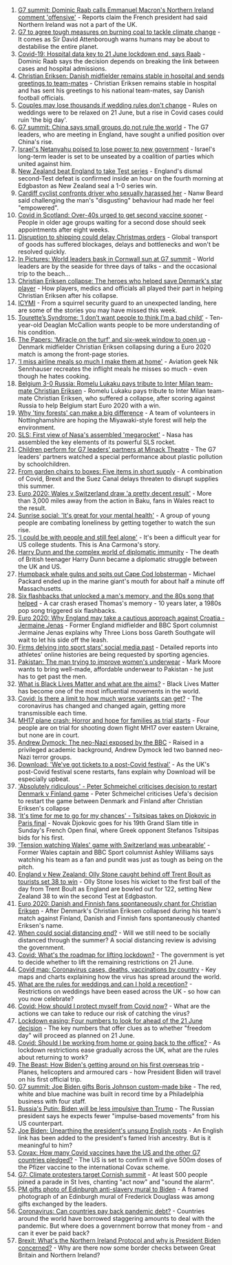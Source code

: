 1. [G7 summit: Dominic Raab calls Emmanuel Macron's Northern Ireland comment 'offensive'](https://www.bbc.co.uk/news/uk-politics-57460077) - Reports claim the French president had said Northern Ireland was not a part of the UK.
2. [G7 to agree tough measures on burning coal to tackle climate change](https://www.bbc.co.uk/news/uk-politics-57456641) - It comes as Sir David Attenborough warns humans may be about to destabilise the entire planet.
3. [Covid-19: Hospital data key to 21 June lockdown end, says Raab](https://www.bbc.co.uk/news/uk-57459373) - Dominic Raab says the decision depends on breaking the link between cases and hospital admissions.
4. [Christian Eriksen: Danish midfielder remains stable in hospital and sends greetings to team-mates](https://www.bbc.co.uk/sport/football/57458630) - Christian Eriksen remains stable in hospital and has sent his greetings to his national team-mates, say Danish football officials.
5. [Couples may lose thousands if wedding rules don't change](https://www.bbc.co.uk/news/business-57443284) - Rules on weddings were to be relaxed on 21 June, but a rise in Covid cases could ruin 'the big day'.
6. [G7 summit: China says small groups do not rule the world](https://www.bbc.co.uk/news/world-asia-china-57458822) - The G7 leaders, who are meeting in England, have sought a unified position over China's rise.
7. [Israel's Netanyahu poised to lose power to new government](https://www.bbc.co.uk/news/world-middle-east-57396990) - Israel's long-term leader is set to be unseated by a coalition of parties which united against him.
8. [New Zealand beat England to take Test series](https://www.bbc.co.uk/sport/cricket/57460194) - England's dismal second-Test defeat is confirmed inside an hour on the fourth morning at Edgbaston as New Zealand seal a 1-0 series win.
9. [Cardiff cyclist confronts driver who sexually harassed her](https://www.bbc.co.uk/news/uk-wales-57427696) - Nanw Beard said challenging the man's "disgusting" behaviour had made her feel "empowered".
10. [Covid in Scotland: Over-40s urged to get second vaccine sooner](https://www.bbc.co.uk/news/uk-scotland-57452506) - People in older age groups waiting for a second dose should seek appointments after eight weeks.
11. [Disruption to shipping could delay Christmas orders](https://www.bbc.co.uk/news/business-57446437) - Global transport of goods has suffered blockages, delays and bottlenecks and won't be resolved quickly.
12. [In Pictures: World leaders bask in Cornwall sun at G7 summit](https://www.bbc.co.uk/news/uk-57438878) - World leaders are by the seaside for three days of talks - and the occasional trip to the beach...
13. [Christian Eriksen collapse: The heroes who helped save Denmark's star player](https://www.bbc.co.uk/sport/football/57457388) - How players, medics and officials all played their part in helping Christian Eriksen after his collapse.
14. [ICYMI](https://www.bbc.co.uk/news/world-57432086) - From a squirrel security guard to an unexpected landing, here are some of the stories you may have missed this week.
15. [Tourette’s Syndrome: ‘I don’t want people to think I’m a bad child’](https://www.bbc.co.uk/news/uk-northern-ireland-57435056) - Ten-year-old Deaglan McCallion wants people to be more understanding of his condition.
16. [The Papers: 'Miracle on the turf' and six-week window to open up](https://www.bbc.co.uk/news/blogs-the-papers-57457288) - Denmark midfielder Christian Eriksen collapsing during a Euro 2020 match is among the front-page stories.
17. ['I miss airline meals so much I make them at home'](https://www.bbc.co.uk/news/uk-scotland-glasgow-west-57411754) - Aviation geek Nik Sennhauser recreates the inflight meals he misses so much - even though he hates cooking.
18. [Belgium 3-0 Russia: Romelu Lukaku pays tribute to Inter Milan team-mate Christian Eriksen](https://www.bbc.co.uk/sport/football/51197540) - Romelu Lukaku pays tribute to Inter Milan team-mate Christian Eriksen, who suffered a collapse, after scoring against Russia to help Belgium start Euro 2020 with a win.
19. [Why 'tiny forests' can make a big difference](https://www.bbc.co.uk/news/uk-england-nottinghamshire-57414105) - A team of volunteers in Nottinghamshire are hoping the Miyawaki-style forest will help the environment.
20. [SLS: First view of Nasa's assembled 'megarocket'](https://www.bbc.co.uk/news/science-environment-57446686) - Nasa has assembled the key elements of its powerful SLS rocket.
21. [Children perform for G7 leaders' partners at Minack Theatre](https://www.bbc.co.uk/news/uk-england-cornwall-57454326) - The G7 leaders' partners watched a special performance about plastic pollution by schoolchildren.
22. [From garden chairs to boxes: Five items in short supply](https://www.bbc.co.uk/news/business-57433224) - A combination of Covid, Brexit and the Suez Canal delays threaten to disrupt supplies this summer.
23. [Euro 2020: Wales v Switzerland draw 'a pretty decent result'](https://www.bbc.co.uk/news/uk-wales-57453705) - More than 3,000 miles away from the action in Baku, fans in Wales react to the result.
24. [Sunrise social: 'It's great for your mental health'](https://www.bbc.co.uk/news/uk-northern-ireland-57435053) - A group of young people are combating loneliness by getting together to watch the sun rise.
25. ['I could be with people and still feel alone'](https://www.bbc.co.uk/news/world-us-canada-57434784) - It's been a difficult year for US college students. This is Ana Carmona's story.
26. [Harry Dunn and the complex world of diplomatic immunity](https://www.bbc.co.uk/news/uk-57436513) - The death of British teenager Harry Dunn became a diplomatic struggle between the UK and US.
27. [Humpback whale gulps and spits out Cape Cod lobsterman](https://www.bbc.co.uk/news/world-us-canada-57450685) - Michael Packard ended up in the marine giant's mouth for about half a minute off Massachusetts.
28. [Six flashbacks that unlocked a man's memory, and the 80s song that helped](https://www.bbc.co.uk/news/disability-50478524) - A car crash erased Thomas's memory - 10 years later, a 1980s pop song triggered six flashbacks.
29. [Euro 2020: Why England may take a cautious approach against Croatia - Jermaine Jenas](https://www.bbc.co.uk/sport/football/57436330) - Former England midfielder and BBC Sport columnist Jermaine Jenas explains why Three Lions boss Gareth Southgate will wait to let his side off the leash.
30. [Firms delving into sport stars' social media past](https://www.bbc.co.uk/news/uk-57405347) - Detailed reports into athletes' online histories are being requested by sporting agencies.
31. [Pakistan: The man trying to improve women's underwear](https://www.bbc.co.uk/news/world-asia-57268691) - Mark Moore wants to bring well-made, affordable underwear to Pakistan - he just has to get past the men.
32. [What is Black Lives Matter and what are the aims?](https://www.bbc.co.uk/news/explainers-53337780) - Black Lives Matter has become one of the most influential movements in the world.
33. [Covid: Is there a limit to how much worse variants can get?](https://www.bbc.co.uk/news/health-57431420) - The coronavirus has changed and changed again, getting more transmissible each time.
34. [MH17 plane crash: Horror and hope for families as trial starts](https://www.bbc.co.uk/news/world-europe-57443467) - Four people are on trial for shooting down flight MH17 over eastern Ukraine, but none are in court.
35. [Andrew Dymock: The neo-Nazi exposed by the BBC](https://www.bbc.co.uk/news/uk-57406673) - Raised in a privileged academic background, Andrew Dymock led two banned neo-Nazi terror groups.
36. [Download: 'We've got tickets to a post-Covid festival'](https://www.bbc.co.uk/news/uk-england-leicestershire-57387810) - As the UK's post-Covid festival scene restarts, fans explain why Download will be especially upbeat.
37. ['Absolutely ridiculous' - Peter Schmeichel criticises decision to restart Denmark v Finland game](https://www.bbc.co.uk/sport/football/57458978) - Peter Schmeichel criticises Uefa's decision to restart the game between Denmark and Finland after Christian Eriksen's collapse
38. ['It's time for me to go for my chances' - Tsitsipas takes on Djokovic in Paris final](https://www.bbc.co.uk/sport/tennis/57448994) - Novak Djokovic goes for his 19th Grand Slam title in Sunday's French Open final, where Greek opponent Stefanos Tsitsipas bids for his first.
39. ['Tension watching Wales' game with Switzerland was unbearable'](https://www.bbc.co.uk/sport/football/57435706) - Former Wales captain and BBC Sport columnist Ashley Williams says watching his team as a fan and pundit was just as tough as being on the pitch.
40. [England v New Zealand: Olly Stone caught behind off Trent Boult as tourists set 38 to win](https://www.bbc.co.uk/sport/av/cricket/57460326) - Olly Stone loses his wicket to the first ball of the day from Trent Boult as England are bowled out for 122, setting New Zealand 38 to win the second Test at Edgbaston.
41. [Euro 2020: Danish and Finnish fans spontaneously chant for Christian Eriksen](https://www.bbc.co.uk/sport/av/football/57456984) - After Denmark's Christian Eriksen collapsed during his team's match against Finland, Danish and Finnish fans spontaneously chanted Eriksen's name.
42. [When could social distancing end?](https://www.bbc.co.uk/news/uk-51506729) - Will we still need to be socially distanced through the summer? A social distancing review is advising the government.
43. [Covid: What's the roadmap for lifting lockdown?](https://www.bbc.co.uk/news/explainers-52530518) - The government is yet to decide whether to lift the remaining restrictions on 21 June.
44. [Covid map: Coronavirus cases, deaths, vaccinations by country](https://www.bbc.co.uk/news/world-51235105) - Key maps and charts explaining how the virus has spread around the world.
45. [What are the rules for weddings and can I hold a reception?](https://www.bbc.co.uk/news/explainers-52811509) - Restrictions on weddings have been eased across the UK - so how can you now celebrate?
46. [Covid: How should I protect myself from Covid now?](https://www.bbc.co.uk/news/health-57087517) - What are the actions we can take to reduce our risk of catching the virus?
47. [Lockdown easing: Four numbers to look for ahead of the 21 June decision](https://www.bbc.co.uk/news/57403888) - The key numbers that offer clues as to whether "freedom day" will proceed as planned on 21 June.
48. [Covid: Should I be working from home or going back to the office?](https://www.bbc.co.uk/news/business-52567567) - As lockdown restrictions ease gradually across the UK, what are the rules about returning to work?
49. [The Beast: How Biden's getting around on his first overseas trip](https://www.bbc.co.uk/news/world-us-canada-57424507) - Planes, helicopters and armoured cars - how President Biden will travel on his first official trip.
50. [G7 summit: Joe Biden gifts Boris Johnson custom-made bike](https://www.bbc.co.uk/news/world-us-canada-57453840) - The red, white and blue machine was built in record time by a Philadelphia business with four staff.
51. [Russia's Putin: Biden will be less impulsive than Trump](https://www.bbc.co.uk/news/world-europe-57454358) - The Russian president says he expects fewer "impulse-based movements" from his US counterpart.
52. [Joe Biden: Unearthing the president's unsung English roots](https://www.bbc.co.uk/news/world-us-canada-57394351) - An English link has been added to the president's famed Irish ancestry. But is it meaningful to him?
53. [Covax: How many Covid vaccines have the US and the other G7 countries pledged?](https://www.bbc.co.uk/news/world-55795297) - The US is set to confirm it will give 500m doses of the Pfizer vaccine to the international Covax scheme.
54. [G7: Climate protesters target Cornish summit](https://www.bbc.co.uk/news/uk-england-cornwall-57445814) - At least 500 people joined a parade in St Ives, chanting "act now" and "sound the alarm".
55. [PM gifts photo of Edinburgh anti-slavery mural to Biden](https://www.bbc.co.uk/news/uk-scotland-edinburgh-east-fife-57441825) - A framed photograph of an Edinburgh mural of Frederick Douglass was among gifts exchanged by the leaders.
56. [Coronavirus: Can countries pay back pandemic debt?](https://www.bbc.co.uk/news/57432260) - Countries around the world have borrowed staggering amounts to deal with the pandemic. But where does a government borrow that money from - and can it ever be paid back?
57. [Brexit: What's the Northern Ireland Protocol and why is President Biden concerned?](https://www.bbc.co.uk/news/explainers-53724381) - Why are there now some border checks between Great Britain and Northern Ireland?
